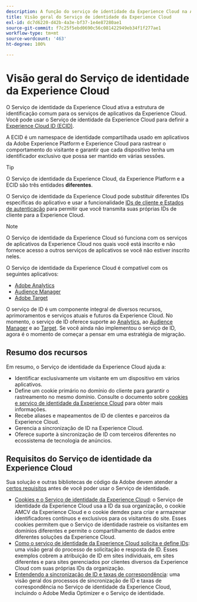 ```yaml
---
description: A função do serviço de identidade da Experience Cloud na Adobe Experience Cloud.
title: Visão geral do Serviço de identidade da Experience Cloud
exl-id: dc7d6220-d42b-4a3e-bf37-1e4e87280ae1
source-git-commit: f7c25f5ebd0690c56c081422949eb34f1f277ae1
workflow-type: tm+mt
source-wordcount: '463'
ht-degree: 100%

---
```


# Visão geral do Serviço de identidade da Experience Cloud

O Serviço de identidade da Experience Cloud ativa a estrutura de identificação comum para os serviços de aplicativos da Experience Cloud. Você pode usar o Serviço de identidade da Experience Cloud para definir a [Experience Cloud ID (ECID)](https://experienceleague.adobe.com/docs/experience-platform/identity/ecid.html?lang=pt-BR).

A ECID é um namespace de identidade compartilhada usado em aplicativos da Adobe Experience Platform e Experience Cloud para rastrear o comportamento do visitante e garantir que cada dispositivo tenha um identificador exclusivo que possa ser mantido em várias sessões.

>[!TIP]
>
>O Serviço de identidade da Experience Cloud, da Experience Platform e a ECID são três entidades **diferentes**.

O Serviço de identidade da Experience Cloud pode substituir diferentes IDs específicas do aplicativo e usar a funcionalidade [IDs de cliente e Estados de autenticação](/help/reference/authenticated-state.md) para permitir que você transmita suas próprias IDs de cliente para a Experience Cloud.

>[!NOTE]
>
>O Serviço de identidade da Experience Cloud só funciona com os serviços de aplicativos da Experience Cloud nos quais você está inscrito e não fornece acesso a outros serviços de aplicativos se você não estiver inscrito neles.

O Serviço de identidade da Experience Cloud é compatível com os seguintes aplicativos:

* [Adobe Analytics](https://business.adobe.com/br/products/analytics/web-analytics.html)
* [Audience Manager](https://business.adobe.com/br/products/audience-manager/adobe-audience-manager.html)
* [Adobe Target](https://business.adobe.com/br/products/target/adobe-target.html)

O serviço de ID é um componente integral de diversos recursos, aprimoramentos e serviços atuais e futuros da Experience Cloud. No momento, o serviço de ID oferece suporte ao [Analytics](http://www.adobe.com/br/marketing-cloud/web-analytics.html), ao [Audience Manager](http://www.adobe.com/br/marketing-cloud/data-management-platform.html) e ao [Target](http://www.adobe.com/br/marketing-cloud/testing-targeting.html). Se você ainda não implementou o serviço de ID, agora é o momento de começar a pensar em uma estratégia de migração.

## Resumo dos recursos

Em resumo, o Serviço de identidade da Experience Cloud ajuda a:

* Identificar exclusivamente um visitante em um dispositivo em vários aplicativos.
* Define um cookie primário no domínio do cliente para garantir o rastreamento no mesmo domínio. Consulte o documento sobre [cookies e serviço de identidade da Experience Cloud](./cookies.md) para obter mais informações.
* Recebe aliases e mapeamentos de ID de clientes e parceiros da Experience Cloud.
* Gerencia a sincronização de ID na Experience Cloud.
* Oferece suporte à sincronização de ID com terceiros diferentes no ecossistema de tecnologia de anúncios.

## Requisitos do Serviço de identidade da Experience Cloud

Sua solução e outras bibliotecas de código da Adobe devem atender a [certos requisitos](/help/reference/requirements.md) antes de você poder usar o Serviço de identidade.

* [Cookies e o Serviço de identidade da Experience Cloud](cookies.md): o Serviço de identidade da Experience Cloud usa a ID da sua organização, o cookie AMCV da Experience Cloud e o cookie demdex para criar e armazenar identificadores contínuos e exclusivos para os visitantes do site. Esses cookies permitem que o Serviço de identidade rastreie os visitantes em domínios diferentes e permite o compartilhamento de dados entre diferentes soluções da Experience Cloud.
* [Como o serviço de identidade da Experience Cloud solicita e define IDs](id-request.md): uma visão geral do processo de solicitação e resposta de ID. Esses exemplos cobrem a atribuição de ID em sites individuais, em sites diferentes e para sites gerenciados por clientes diversos da Experience Cloud com suas próprias IDs da organização.
* [Entendendo a sincronização de ID e taxas de correspondência](match-rates.md): uma visão geral dos processos de sincronização de ID e taxas de correspondência no Serviço de identidade da Experience Cloud, incluindo o Adobe Media Optimizer e o Serviço de identidade.
